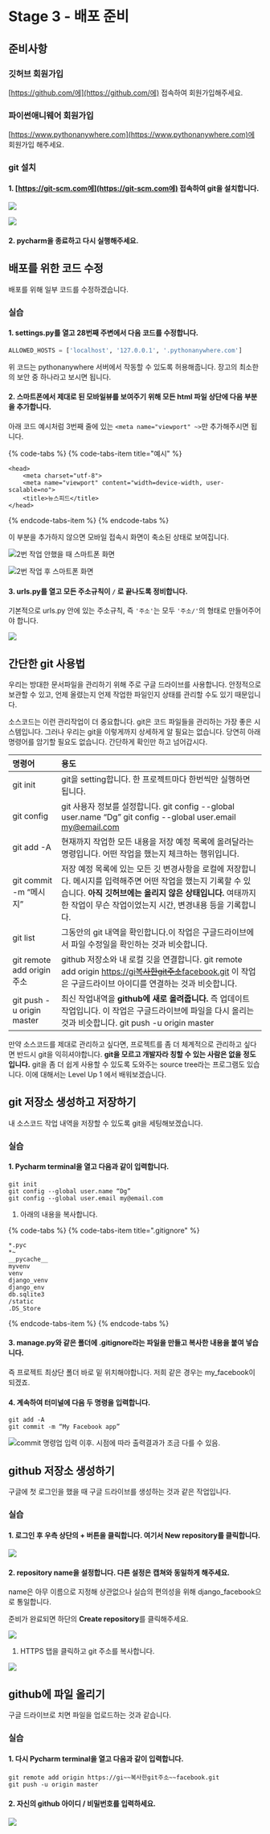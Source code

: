 # Stage 3 - 배포 준비

## 준비사항

### 깃허브 회원가입

[https://github.com/에](https://github.com/에) 접속하여 회원가입해주세요.

### 파이썬애니웨어 회원가입

[https://www.pythonanywhere.com](https://www.pythonanywhere.com)에 회원가입 해주세요.

### git 설치

#### 1. [https://git-scm.com에](https://git-scm.com에) 접속하여 git을 설치합니다.

![](../.gitbook/assets/image-80.png)

![](../.gitbook/assets/image-134.png)

#### 2. pycharm을 종료하고 다시 실행해주세요.

## 배포를 위한 코드 수정

배포를 위해 일부 코드를 수정하겠습니다.

### 실습

#### 1. settings.py를 열고 28번째 주변에서 다음 코드를 수정합니다.

```python
ALLOWED_HOSTS = ['localhost', '127.0.0.1', '.pythonanywhere.com']
```

 위 코드는 pythonanywhere 서버에서 작동할 수 있도록 허용해줍니다. 장고의 최소한의 보안 중 하나라고 보시면 됩니다.

#### 2. 스마트폰에서 제대로 된 모바일뷰를 보여주기 위해 모든 html 파일 상단에 다음 부분을 추가합니다.

아래 코드 예시처럼 3번째 줄에 있는 `<meta name="viewport" ~>`만 추가해주시면 됩니다.

{% code-tabs %}
{% code-tabs-item title="예시" %}
```markup
<head>
    <meta charset="utf-8">
    <meta name="viewport" content="width=device-width, user-scalable=no">
    <title>뉴스피드</title>
</head>
```
{% endcode-tabs-item %}
{% endcode-tabs %}

 이 부분을 추가하지 않으면 모바일 접속시 화면이 축소된 상태로 보여집니다.

![2&#xBC88; &#xC791;&#xC5C5; &#xC548;&#xD588;&#xC744; &#xB54C; &#xC2A4;&#xB9C8;&#xD2B8;&#xD3F0; &#xD654;&#xBA74;](../.gitbook/assets/image-76.png)

![2&#xBC88; &#xC791;&#xC5C5; &#xD6C4; &#xC2A4;&#xB9C8;&#xD2B8;&#xD3F0; &#xD654;&#xBA74;](../.gitbook/assets/image-166.png)

#### 3. urls.py를 열고 모든 주소규칙이 `/` 로 끝나도록 정비합니다.

기본적으로 urls.py 안에 있는 주소규칙, 즉 `'주소'`는 모두 `'주소/'`의 형태로 만들어주어야 합니다.

![](../.gitbook/assets/image-218.png)

## 간단한 git 사용법

우리는 방대한 문서파일을 관리하기 위해 주로 구글 드라이브를 사용합니다. 안정적으로 보관할 수 있고, 언제 올렸는지 언제 작업한 파일인지 상태를 관리할 수도 있기 때문입니다.

소스코드는 이런 관리작업이 더 중요합니다. git은 코드 파일들을 관리하는 가장 좋은 시스템입니다. 그러나 우리는 git을 이렇게까지 상세하게 알 필요는 없습니다. 당연히 아래 명령어를 암기할 필요도 없습니다. 간단하게 확인만 하고 넘어갑시다.

| **명령어** | **용도** |
| :--- | :--- |
| git init | git을 setting합니다. 한 프로젝트마다 한번씩만 실행하면 됩니다. |
| git config | git 사용자 정보를 설정합니다.  git config --global user.name “Dg”  git config --global user.email my@email.com |
| git add -A | 현재까지 작업한 모든 내용을 저장 예정 목록에 올려달라는 명령입니다.  어떤 작업을 했는지 체크하는 행위입니다. |
| git commit -m “메시지” | 저장 예정 목록에 있는 모든 깃 변경사항을 로컬에 저장합니다. 메시지를 입력해주면 어떤 작업을 했는지 기록할 수 있습니다. **아직** **깃허브에는** **올리지** **않은** **상태입니다.**  여태까지 한 작업이 무슨 작업이었는지 시간, 변경내용 등을 기록합니다. |
| git list | 그동안의 git 내역을 확인합니다.이 작업은 구글드라이브에서 파일 수정일을 확인하는 것과 비슷합니다. |
| git remote add origin 주소 | github 저장소와 내 로컬 깃을 연결합니다.  git remote add origin [https://gi~~복사한git주소~~facebook.git](https://xn--gi~~git~~facebook-3522ejx3ad9dnu5ch58c.git)  이 작업은 구글드라이브 아이디를 연결하는 것과 비슷합니다. |
| git push -u origin master | 최신 작업내역을 **github에** **새로** **올려줍니다.** 즉 업데이트 작업입니다.  이 작업은 구글드라이브에 파일을 다시 올리는 것과 비슷합니다.  git push -u origin master |

만약 소스코드를 제대로 관리하고 싶다면, 프로젝트를 좀 더 체계적으로 관리하고 싶다면 반드시 git을 익히셔야합니다. **git을 모르고 개발자라 칭할 수 있는 사람은 없을 정도입니다.** git을 좀 더 쉽게 사용할 수 있도록 도와주는 source tree라는 프로그램도 있습니다. 이에 대해서는 Level Up 1 에서 배워보겠습니다.

## git 저장소 생성하고 저장하기

내 소스코드 작업 내역을 저장할 수 있도록 git을 세팅해보겠습니다.

### 실습

#### 1. Pycharm terminal을 열고 다음과 같이 입력합니다.

`git init`  
`git config --global user.name “Dg”`  
`git config --global user.email my@email.com`

1. 아래의 내용을 복사합니다.

{% code-tabs %}
{% code-tabs-item title=".gitignore" %}
```text
*.pyc
*~
__pycache__
myvenv
venv
django_venv
django_env
db.sqlite3
/static
.DS_Store
```
{% endcode-tabs-item %}
{% endcode-tabs %}

#### 3. manage.py와 같은 폴더에 .gitignore라는 파일을 만들고 복사한 내용을 붙여 넣습니다.

즉 프로젝트 최상단 폴더 바로 밑 위치해야합니다. 저희 같은 경우는 my\_facebook이 되겠죠.

#### 4. 계속하여 터미널에 다음 두 명령을 입력합니다.

`git add -A`  
`git commit -m “My Facebook app”`

![commit &#xBA85;&#xB839;&#xC5C5; &#xC785;&#xB825; &#xC774;&#xD6C4;. &#xC2DC;&#xC810;&#xC5D0; &#xB530;&#xB77C; &#xCD9C;&#xB825;&#xACB0;&#xACFC;&#xAC00; &#xC870;&#xAE08; &#xB2E4;&#xB97C; &#xC218; &#xC788;&#xC74C;.](../.gitbook/assets/image-192.png)

## github 저장소 생성하기

구글에 첫 로그인을 했을 때 구글 드라이브를 생성하는 것과 같은 작업입니다.

### 실습

#### 1. 로그인 후 우측 상단의 + 버튼을 클릭합니다. 여기서 New repository를 클릭합니다.

![](../.gitbook/assets/image-258.png)

#### 2. repository name을 설정합니다. 다른 설정은 캡쳐와 동일하게 해주세요.

name은 아무 이름으로 지정해 상관없으나 실습의 편의성을 위해 django\_facebook으로 통일합니다.

준비가 완료되면 하단의 **Create repository**를 클릭해주세요.

![](../.gitbook/assets/image-167.png)

1. HTTPS 탭을 클릭하고 git 주소를 복사합니다.

![](../.gitbook/assets/image-126.png)

## github에 파일 올리기

구글 드라이브로 치면 파일을 업로드하는 것과 같습니다.

### 실습

#### 1. 다시 Pycharm terminal을 열고 다음과 같이 입력합니다.

`git remote add origin https://gi~~복사한git주소~~facebook.git`  
`git push -u origin master`

#### 2. 자신의 github 아이디 / 비밀번호를 입력하세요.

![](../.gitbook/assets/image-197.png)

